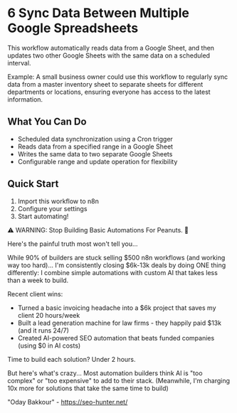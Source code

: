 # 6 Sync Data Between Multiple Google Spreadsheets

This workflow automatically reads data from a Google Sheet, and then updates two other Google Sheets with the same data on a scheduled interval.

Example: A small business owner could use this workflow to regularly sync data from a master inventory sheet to separate sheets for different departments or locations, ensuring everyone has access to the latest information.

## What You Can Do
- Scheduled data synchronization using a Cron trigger
- Reads data from a specified range in a Google Sheet
- Writes the same data to two separate Google Sheets
- Configurable range and update operation for flexibility

## Quick Start
1. Import this workflow to n8n
2. Configure your settings
3. Start automating!

⚠️ WARNING: Stop Building Basic Automations For Peanuts. 🚫

Here's the painful truth most won't tell you...

While 90% of builders are stuck selling $500 n8n workflows (and working way too hard)...
I'm consistently closing $6k-13k deals by doing ONE thing differently:
I combine simple automations with custom AI that takes less than a week to build.

Recent client wins:
* Turned a basic invoicing headache into a $6k project that saves my client 20 hours/week
* Built a lead generation machine for law firms - they happily paid $13k (and it runs 24/7)
* Created AI-powered SEO automation that beats funded companies (using $0 in AI costs)

Time to build each solution? Under 2 hours.

But here's what's crazy...
Most automation builders think AI is "too complex" or "too expensive" to add to their stack.
(Meanwhile, I'm charging 10x more for solutions that take the same time to build)

"Oday Bakkour" - https://seo-hunter.net/
